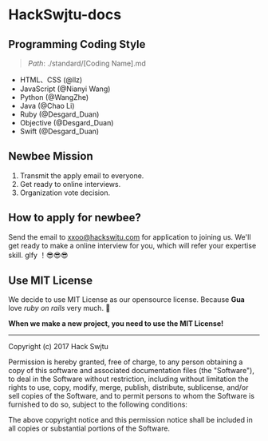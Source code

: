 # HackSwjtu-docs

## Programming Coding Style

> *Path*: ./standard/[Coding Name].md

* HTML、CSS (@llz)
* JavaScript (@Nianyi Wang)
* Python (@WangZhe)
* Java (@Chao Li)
* Ruby (@Desgard_Duan)
* Objective (@Desgard_Duan)
* Swift (@Desgard_Duan)

## Newbee Mission

1. Transmit the apply email to everyone. 
2. Get ready to online interviews.
3. Organization vote decision.

## How to apply for newbee?

Send the email to [xxoo@hackswjtu.com](maito:xxoo@hackswjtu.com) for application to joining us. We'll get ready to make a online interview for you, which will refer your expertise skill. glfy ！😎😎😎

## Use MIT License

We decide to use MIT License as our opensource license. Because **Gua** love *ruby on rails* very much. 👀

**When we make a new project, you need to use the MIT License!**

---

Copyright (c) 2017 Hack Swjtu

Permission is hereby granted, free of charge, to any person obtaining a copy
of this software and associated documentation files (the "Software"), to deal
in the Software without restriction, including without limitation the rights
to use, copy, modify, merge, publish, distribute, sublicense, and/or sell
copies of the Software, and to permit persons to whom the Software is
furnished to do so, subject to the following conditions:

The above copyright notice and this permission notice shall be included in all
copies or substantial portions of the Software. 




